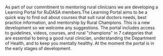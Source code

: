As part of our commitment to mentoring rural clinicians we are developing a Learning Portal for RuDASA members.The Learning Portal aims to be a quick way to find out about courses that suit rural doctors needs, best practice information, and mentorship by Rural Champions. This is a new development so we welcome any suggestions. The portal includes access to guidelines, videos, courses, and rural "champions" in 7 categories that are essential to being a good rural clinician, understanding the Department of Health, and to keep you mentally healthy. At the moment the portal is in the early stages of development. 